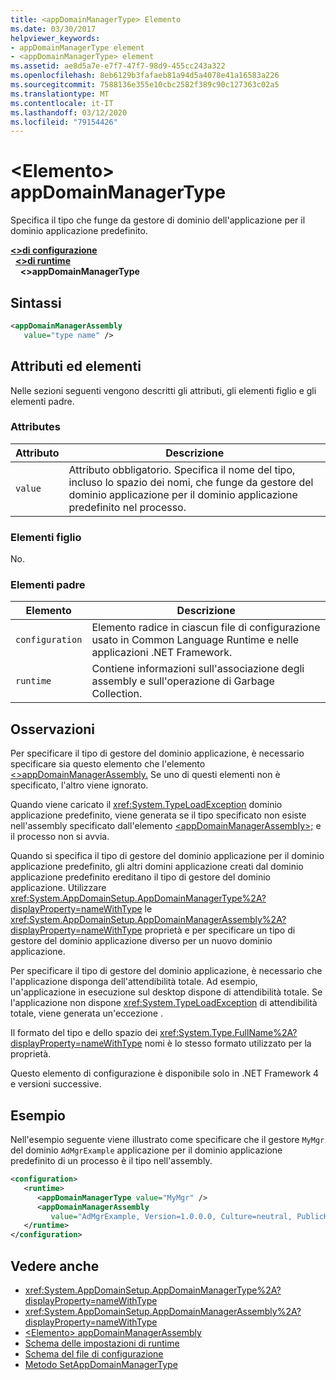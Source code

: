 ```yaml
---
title: <appDomainManagerType> Elemento
ms.date: 03/30/2017
helpviewer_keywords:
- appDomainManagerType element
- <appDomainManagerType> element
ms.assetid: ae8d5a7e-e7f7-47f7-98d9-455cc243a322
ms.openlocfilehash: 8eb6129b3fafaeb81a94d5a4078e41a16583a226
ms.sourcegitcommit: 7588136e355e10cbc2582f389c90c127363c02a5
ms.translationtype: MT
ms.contentlocale: it-IT
ms.lasthandoff: 03/12/2020
ms.locfileid: "79154426"
---
```

# <a name="appdomainmanagertype-element"></a>\<Elemento> appDomainManagerType
Specifica il tipo che funge da gestore di dominio dell'applicazione per il dominio applicazione predefinito.  
  
[**\<>di configurazione**](../configuration-element.md)\
&nbsp;&nbsp;[**\<>di runtime**](runtime-element.md)\
&nbsp;&nbsp;&nbsp;&nbsp;**\<>appDomainManagerType**  
  
## <a name="syntax"></a>Sintassi  
  
```xml  
<appDomainManagerAssembly
   value="type name" />  
```  
  
## <a name="attributes-and-elements"></a>Attributi ed elementi  
 Nelle sezioni seguenti vengono descritti gli attributi, gli elementi figlio e gli elementi padre.  
  
### <a name="attributes"></a>Attributes  
  
|Attributo|Descrizione|  
|---------------|-----------------|  
|`value`|Attributo obbligatorio. Specifica il nome del tipo, incluso lo spazio dei nomi, che funge da gestore del dominio applicazione per il dominio applicazione predefinito nel processo.|  
  
### <a name="child-elements"></a>Elementi figlio  
 No.  
  
### <a name="parent-elements"></a>Elementi padre  
  
|Elemento|Descrizione|  
|-------------|-----------------|  
|`configuration`|Elemento radice in ciascun file di configurazione usato in Common Language Runtime e nelle applicazioni .NET Framework.|  
|`runtime`|Contiene informazioni sull'associazione degli assembly e sull'operazione di Garbage Collection.|  
  
## <a name="remarks"></a>Osservazioni  
 Per specificare il tipo di gestore del dominio applicazione, è necessario specificare sia questo elemento che l'elemento [ \<>appDomainManagerAssembly.](appdomainmanagerassembly-element.md) Se uno di questi elementi non è specificato, l'altro viene ignorato.  
  
 Quando viene caricato il <xref:System.TypeLoadException> dominio applicazione predefinito, viene generata se il tipo specificato non esiste nell'assembly specificato dall'elemento [ \<appDomainManagerAssembly>;](appdomainmanagerassembly-element.md) e il processo non si avvia.  
  
 Quando si specifica il tipo di gestore del dominio applicazione per il dominio applicazione predefinito, gli altri domini applicazione creati dal dominio applicazione predefinito ereditano il tipo di gestore del dominio applicazione. Utilizzare <xref:System.AppDomainSetup.AppDomainManagerType%2A?displayProperty=nameWithType> le <xref:System.AppDomainSetup.AppDomainManagerAssembly%2A?displayProperty=nameWithType> proprietà e per specificare un tipo di gestore del dominio applicazione diverso per un nuovo dominio applicazione.  
  
 Per specificare il tipo di gestore del dominio applicazione, è necessario che l'applicazione disponga dell'attendibilità totale. Ad esempio, un'applicazione in esecuzione sul desktop dispone di attendibilità totale. Se l'applicazione non dispone <xref:System.TypeLoadException> di attendibilità totale, viene generata un'eccezione .  
  
 Il formato del tipo e dello spazio dei <xref:System.Type.FullName%2A?displayProperty=nameWithType> nomi è lo stesso formato utilizzato per la proprietà.  
  
 Questo elemento di configurazione è disponibile solo in .NET Framework 4 e versioni successive.  
  
## <a name="example"></a>Esempio  
 Nell'esempio seguente viene illustrato come specificare che il gestore `MyMgr` del dominio `AdMgrExample` applicazione per il dominio applicazione predefinito di un processo è il tipo nell'assembly.  
  
```xml  
<configuration>  
   <runtime>  
      <appDomainManagerType value="MyMgr" />  
      <appDomainManagerAssembly
         value="AdMgrExample, Version=1.0.0.0, Culture=neutral, PublicKeyToken=6856bccf150f00b3" />  
   </runtime>  
</configuration>  
```  
  
## <a name="see-also"></a>Vedere anche

- <xref:System.AppDomainSetup.AppDomainManagerType%2A?displayProperty=nameWithType>
- <xref:System.AppDomainSetup.AppDomainManagerAssembly%2A?displayProperty=nameWithType>
- [\<Elemento> appDomainManagerAssembly](appdomainmanagerassembly-element.md)
- [Schema delle impostazioni di runtime](index.md)
- [Schema del file di configurazione](../index.md)
- [Metodo SetAppDomainManagerType](../../../unmanaged-api/hosting/iclrcontrol-setappdomainmanagertype-method.md)
